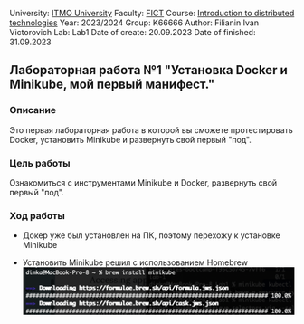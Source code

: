 University: [ITMO University](https://itmo.ru/ru/)
Faculty: [FICT](https://fict.itmo.ru)
Course: [Introduction to distributed technologies](https://github.com/itmo-ict-faculty/introduction-to-distributed-technologies)
Year: 2023/2024
Group: K66666
Author: Filianin Ivan Victorovich
Lab: Lab1
Date of create: 20.09.2023
Date of finished: 31.09.2023

## Лабораторная работа №1 "Установка Docker и Minikube, мой первый манифест."

### Описание

Это первая лабораторная работа в которой вы сможете протестировать Docker, установить Minikube и развернуть свой первый "под".

### Цель работы

Ознакомиться с инструментами Minikube и Docker, развернуть свой первый "под".

### Ход работы

- Докер уже был установлен на ПК, поэтому перехожу к установке Minikube

- Установить Minikube решил с использованием Homebrew
  ![Иллюстрация к проекту](https://github.com/Rad1kal/2023_2024-introduction_to_distributed_technologies-K4113s-shitov_d_r/raw/master/img/minikube.png)
